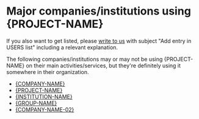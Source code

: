 # Major companies/institutions using {PROJECT-NAME}

If you also want to get listed, please [write to us](AUTHORS) with subject "Add entry in USERS list" including a relevant explanation.

The following companies/institutions may or may not be using {PROJECT-NAME} on their main activities/services, but they're definitely using it somewhere in their organization.

- [{COMPANY-NAME}](http://example.com)
- [{PROJECT-NAME}](http://example.com)
- [{INSTITUTION-NAME}](http://example.com)
- [{GROUP-NAME}](http://example.com)
- [{COMPANY-NAME-02}](http://example.com)
